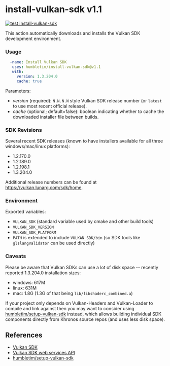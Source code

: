 # install-vulkan-sdk v1.1

[![test install-vulkan-sdk](https://github.com/humbletim/install-vulkan-sdk/actions/workflows/ci.yml/badge.svg?branch=main)](https://github.com/humbletim/install-vulkan-sdk/actions/workflows/ci.yml)

This action automatically downloads and installs the Vulkan SDK development environment.

### Usage

```yaml
  -name: Install Vulkan SDK
   uses: humbletim/install-vulkan-sdk@v1.1
   with:
     version: 1.3.204.0
     cache: true
```

Parameters:
- *version* (required): `N.N.N.N` style Vulkan SDK release number (or `latest` to use most recent official release).
- *cache* (optional; default=false): boolean indicating whether to cache the downloaded installer file between builds.

### SDK Revisions

Several recent SDK releases (known to have installers available for all three windows/mac/linux platforms):
- 1.2.170.0
- 1.2.189.0
- 1.2.198.1
- 1.3.204.0

Additional release numbers can be found at https://vulkan.lunarg.com/sdk/home.

### Environment

Exported variables:
- `VULKAN_SDK` (standard variable used by cmake and other build tools)
- `VULKAN_SDK_VERSION`
- `VULKAN_SDK_PLATFORM`
- `PATH` is extended to include `VULKAN_SDK/bin` (so SDK tools like `glslangValidator` can be used directly)

### Caveats

Please be aware that Vulkan SDKs can use a lot of disk space -- recently reported 1.3.204.0 installation sizes:
  - windows: 617M
  - linux: 631M
  - mac: 1.8G (1.3G of that being `lib/libshaderc_combined.a`)

If your project only depends on Vulkan-Headers and Vulkan-Loader to compile and link against then you may want to consider using [humbletim/setup-vulkan-sdk](https://github.com/humbletim/setup-vulkan-sdk) instead, which allows building individual SDK components directly from Khronos source repos (and uses less disk space).

## References
- [Vulkan SDK](https://www.lunarg.com/vulkan-sdk/)
- [Vulkan SDK web services API](https://vulkan.lunarg.com/content/view/latest-sdk-version-api)
- [humbletim/setup-vulkan-sdk](https://github.com/humbletim/setup-vulkan-sdk)
